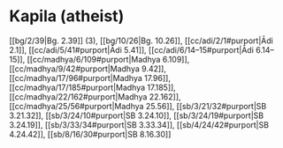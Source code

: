 # Kapila (atheist)

[[bg/2/39|Bg. 2.39]] (3), [[bg/10/26|Bg. 10.26]], [[cc/adi/2/1#purport|Ādi 2.1]], [[cc/adi/5/41#purport|Ādi 5.41]], [[cc/adi/6/14–15#purport|Ādi 6.14–15]], [[cc/madhya/6/109#purport|Madhya 6.109]], [[cc/madhya/9/42#purport|Madhya 9.42]], [[cc/madhya/17/96#purport|Madhya 17.96]], [[cc/madhya/17/185#purport|Madhya 17.185]], [[cc/madhya/22/162#purport|Madhya 22.162]], [[cc/madhya/25/56#purport|Madhya 25.56]], [[sb/3/21/32#purport|SB 3.21.32]], [[sb/3/24/10#purport|SB 3.24.10]], [[sb/3/24/19#purport|SB 3.24.19]], [[sb/3/33/34#purport|SB 3.33.34]], [[sb/4/24/42#purport|SB 4.24.42]], [[sb/8/16/30#purport|SB 8.16.30]]

